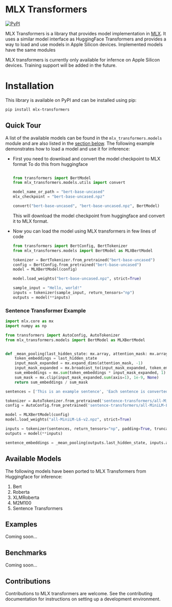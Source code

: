 # MLX Transformers

[![PyPI](https://img.shields.io/pypi/v/mlx-transformers?color=red)](https://pypi.org/project/mlx-transformers/)


MLX Transformers is a library that provides model implementation in [MLX](https://github.com/ml-explore/mlx). It uses a similar model interface as HuggingFace Transformers and provides a way to load and use models in Apple Silicon devices. Implemented models have the same modules 

MLX transformers is currently only available for infernce on Apple Silicon devices. Training support will be added in the future.

# Installation

This library is available on PyPI and can be installed using pip:

```bash
pip install mlx-transformers
```


## Quick Tour

A list of the available models can be found in the `mlx_transformers.models` module and are also listed in the [section below](#available-model-architectures). The following example demonstrates how to load a model and use it for inference:

- First you need to download and convert the model checkpoint to MLX format
    To do this from huggingface

    ```python

    from transformers import BertModel
    from mlx_transformers.models.utils import convert

    model_name_or_path = "bert-base-uncased"
    mlx_checkpoint = "bert-base-uncased.npz"

    convert("bert-base-uncased", "bert-base-uncased.npz", BertModel)
    ```
    This will download the model checkpoint from huggingface and convert it to MLX format.

- Now you can load the model using MLX transformers in few lines of code

    ```python
    from transformers import BertConfig, BertTokenizer
    from mlx_transformers.models import BertModel as MLXBertModel

    tokenizer = BertTokenizer.from_pretrained("bert-base-uncased")
    config = BertConfig.from_pretrained("bert-base-uncased")
    model = MLXBertModel(config)

    model.load_weights("bert-base-uncased.npz", strict=True)

    sample_input = "Hello, world!"
    inputs = tokenizer(sample_input, return_tensors="np")
    outputs = model(**inputs)
    ```

### Sentence Transformer Example

```python
import mlx.core as mx
import numpy as np

from transformers import AutoConfig, AutoTokenizer
from mlx_transformers.models import BertModel as MLXBertModel


def _mean_pooling(last_hidden_state: mx.array, attention_mask: mx.array):
    token_embeddings = last_hidden_state
    input_mask_expanded = mx.expand_dims(attention_mask, -1)
    input_mask_expanded = mx.broadcast_to(input_mask_expanded, token_embeddings.shape).astype(mx.float32)
    sum_embeddings = mx.sum(token_embeddings * input_mask_expanded, 1)
    sum_mask = mx.clip(input_mask_expanded.sum(axis=1), 1e-9, None)
    return sum_embeddings / sum_mask

sentences = ['This is an example sentence', 'Each sentence is converted']

tokenizer = AutoTokenizer.from_pretrained('sentence-transformers/all-MiniLM-L6-v2')
config = AutoConfig.from_pretrained('sentence-transformers/all-MiniLM-L6-v2')

model = MLXBertModel(config)
model.load_weights("all-MiniLM-L6-v2.npz", strict=True)

inputs = tokenizer(sentences, return_tensors="np", padding=True, truncation=True)
outputs = model(**inputs)

sentence_embeddings = _mean_pooling(outputs.last_hidden_state, inputs.attention_mask)
```


## Available Models

The following models have been ported to MLX Transformers from Huggingface for inference:

1. Bert
2. Roberta
3. XLMRoberta
4. M2M100
5. Sentence Transformers

## Examples

Coming soon...

## Benchmarks

Coming soon...

## Contributions

Contributions to MLX transformers are welcome. See the contributing documentation for instructions on setting up a development environment.